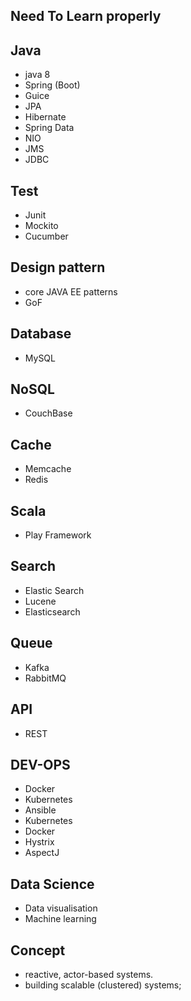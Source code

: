 
Need To Learn properly
-----------------

Java
-----
* java 8
* Spring (Boot)
* Guice
* JPA
* Hibernate
* Spring Data 
* NIO
* JMS
* JDBC

Test
-----
* Junit
* Mockito
* Cucumber

Design pattern
-------------
* core JAVA EE patterns
* GoF

Database
-------
* MySQL

NoSQL
-----
* CouchBase

Cache
------
* Memcache
* Redis

Scala
------
* Play Framework

Search
--------
* Elastic Search
* Lucene
* Elasticsearch

Queue
------
* Kafka
* RabbitMQ

API
---
* REST

DEV-OPS
-------
* Docker
* Kubernetes
* Ansible
* Kubernetes 
* Docker
* Hystrix 
* AspectJ

Data Science
------------
* Data visualisation
* Machine learning

Concept
-------
* reactive, actor-based systems.
* building scalable (clustered) systems;
